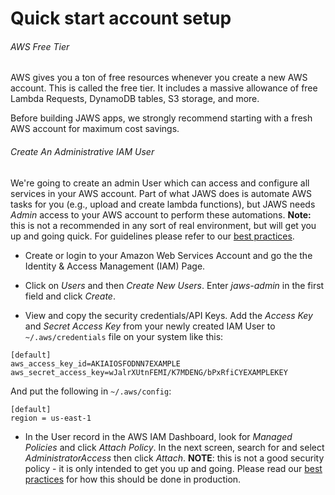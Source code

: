 # Quick start account setup

###### AWS Free Tier

AWS gives you a ton of free resources whenever you create a new AWS account.  This is called the free tier.  It includes a massive allowance of free Lambda Requests, DynamoDB tables, S3 storage, and more.

Before building JAWS apps, we strongly recommend starting with a fresh AWS account for maximum cost savings.

###### Create An Administrative IAM User

We're going to create an admin User which can access and configure all services in your AWS account.  Part of what JAWS does is automate AWS tasks for you (e.g., upload and create lambda functions), but JAWS needs *Admin* access to your AWS account to perform these automations.  **Note:** this is not a recommended in any sort of real environment, but will get you up and going quick.  For guidelines please refer to our [best practices](./best_practices.md).

* Create or login to your Amazon Web Services Account and go the the Identity & Access Management (IAM) Page.

* Click on *Users* and then *Create New Users*.  Enter *jaws-admin* in the first field and click *Create*.

* View and copy the security credentials/API Keys.  Add the *Access Key* and *Secret Access Key* from your newly created IAM User to `~/.aws/credentials` file on your system like this:

```
[default]
aws_access_key_id=AKIAIOSFODNN7EXAMPLE
aws_secret_access_key=wJalrXUtnFEMI/K7MDENG/bPxRfiCYEXAMPLEKEY
```

And put the following in `~/.aws/config`:

```
[default]
region = us-east-1
```

* In the User record in the AWS IAM Dashboard, look for *Managed Policies* and click *Attach Policy*.  In the next screen, search for and select *AdministratorAccess* then click *Attach*. **NOTE**: this is not a good security policy - it is only intended to get you up and going.  Please read our [best practices](./best_practices.md#security) for how this should be done in production.

